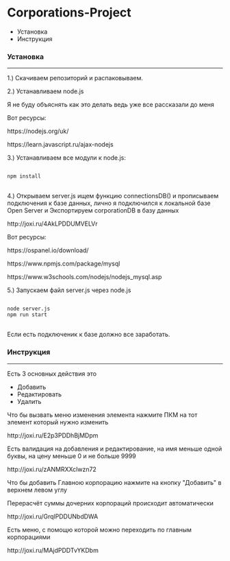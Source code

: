 # Corporations-Project

<ul>
	<li>
		Установка</li>
	<li>
		Инструкция</li>
</ul>
<h3><strong>Установка</strong></h3>
<hr>
<p>
	1.) Скачиваем репозиторий и распаковываем.</p>
<p>
	2.) Устанавливаем node.js&nbsp;</p>
<p>
	Я не буду объяснять как это делать ведь уже все рассказали до меня</p>
<p>
	Вот ресурсы:</p>
<p>
	https://nodejs.org/uk/</p>
<p>
	https://learn.javascript.ru/ajax-nodejs</p>
<p>
	3.) Устанавливаем все модули к node.js:</p>
<pre>
<code>
npm install
</code>
</pre>
 
<p>
	4.) Открываем server.js ищем функцию connectionsDB() и прописываем подключения к базе данных, лично я подключился к локальной базе Open Server и Экспортируем corporationDB в базу данных</p>
http://joxi.ru/4AkLPDDUMVELVr
<p>
	Вот ресурсы:</p>
<p>
	https://ospanel.io/download/</p>
<p>
	https://www.npmjs.com/package/mysql</p>
<p>
	https://www.w3schools.com/nodejs/nodejs_mysql.asp</p>

<p>
	5.) Запускаем файл server.js через node.js </p>
	<pre>
<code>
node server.js
npm run start
</code>
</pre>

<p>
	Если есть подключеник к базе должно все заработать.</p>
<h3><strong>Инструкция</strong></h3>	
<hr>

	
	
<p>
	Есть 3 основных действия это&nbsp;</p>
<ul>
	<li>
		Добавить</li>
	<li>
		Редактировать</li>
	<li>
		Удалить</li>
</ul>
<p>Что бы вызвать меню изменения элемента нажмите ПКМ на тот элемент который нужно изменить</p>
	http://joxi.ru/E2p3PDDhBjMDpm
<p>Есть валидация на добавления и редактирование, на имя меньше одной буквы, на цену меньше 0 и не больше 9999</p>
	http://joxi.ru/zANMRXXclwzn72
<p>Что бы добавить Главною корпорацию нажмите на кнопку &quot;Добавить&quot; в верхнем левом углу</p>
<p>Перерасчёт суммы дочерних корпораций происходит автоматически</p>
http://joxi.ru/GrqlPDDUNbdDWA
	
<p>Есть меню, с помощю которой можно переходить по главным корпорациями</p>
	http://joxi.ru/MAjdPDDTvYKDbm
<!--<p>Для более удобного скрола используйте комбинацию shift + колесико мышки</p>
